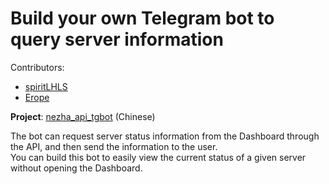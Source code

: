 # Build your own Telegram bot to query server information  
Contributors:  
+ [spiritLHLS](https://github.com/spiritLHLS)   
+ [Erope](https://github.com/Erope/)  

**Project**: [nezha_api_tgbot](https://github.com/spiritLHLS/nezha_api_tgbot) (Chinese)  

The bot can request server status information from the Dashboard through the API, and then send the information to the user.  
You can build this bot to easily view the current status of a given server without opening the Dashboard.  
